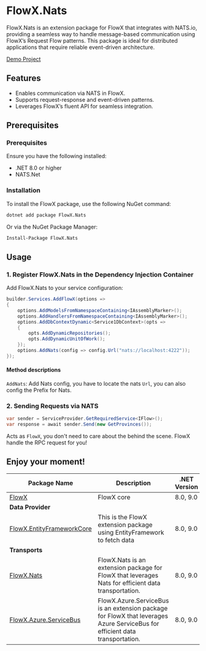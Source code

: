 # FlowX.Nats

FlowX.Nats is an extension package for FlowX that integrates with NATS.io, providing a seamless way to handle
message-based communication using FlowX’s Request Flow patterns. This package is ideal for distributed applications that
require reliable event-driven architecture.

[Demo Project](https://github.com/quyvu01/FlowXDemo)

## Features

- Enables communication via NATS in FlowX.
- Supports request-response and event-driven patterns.
- Leverages FlowX’s fluent API for seamless integration.

## Prerequisites

### Prerequisites

Ensure you have the following installed:

- .NET 8.0 or higher
- NATS.Net

### Installation

To install the FlowX package, use the following NuGet command:

```bash
dotnet add package FlowX.Nats
```

Or via the NuGet Package Manager:

```bash
Install-Package FlowX.Nats
```

## Usage

### 1. Register FlowX.Nats in the Dependency Injection Container

Add FlowX.Nats to your service configuration:

```csharp
builder.Services.AddFlowX(options =>
{
    options.AddModelsFromNamespaceContaining<IAssemblyMarker>();
    options.AddHandlersFromNamespaceContaining<IAssemblyMarker>();
    options.AddDbContextDynamic<Service1DbContext>(opts =>
    {
        opts.AddDynamicRepositories();
        opts.AddDynamicUnitOfWork();
    });
    options.AddNats(config => config.Url("nats://localhost:4222"));
});
```

#### Method descriptions

`AddNats`: Add Nats config, you have to locate the nats `Url`, you can also config the Prefix for Nats.

### 2. Sending Requests via NATS

```csharp
var sender = ServiceProvider.GetRequiredService<IFlow>();
var response = await sender.Send(new GetProvinces());
```

Acts as `FlowX`, you don't need to care about the behind the scene. FlowX handle the RPC request for you!

Enjoy your moment!
---

| Package Name                                                 | Description                                                                                                                 | .NET Version | Document                                                                                     |
|--------------------------------------------------------------|-----------------------------------------------------------------------------------------------------------------------------|--------------|----------------------------------------------------------------------------------------------|
| [FlowX][FlowX.nuget]                                         | FlowX core                                                                                                                  | 8.0, 9.0     | [ReadMe](https://github.com/quyvu01/FlowX/blob/main/README.md)                               |
| **Data Provider**                                            |                                                                                                                             |
| [FlowX.EntityFrameworkCore][FlowX.EntityFrameworkCore.nuget] | This is the FlowX extension package using EntityFramework to fetch data                                                     | 8.0, 9.0     | [ReadMe](https://github.com/quyvu01/FlowX/blob/main/src/FlowX.EntityFrameworkCore/README.md) |
| **Transports**                                               |                                                                                                                             |
| [FlowX.Nats][FlowX.Nats.nuget]                               | FlowX.Nats is an extension package for FlowX that leverages Nats for efficient data transportation.                         | 8.0, 9.0     | This Document                                                                                |
| [FlowX.Azure.ServiceBus][FlowX.Azure.ServiceBus.nuget]       | FlowX.Azure.ServiceBus is an extension package for FlowX that leverages Azure ServiceBus for efficient data transportation. | 8.0, 9.0     | [ReadMe](https://github.com/quyvu01/FlowX/blob/main/src/FlowX.Azure.ServiceBus/README.md)    |

[FlowX.nuget]: https://www.nuget.org/packages/FlowX/

[FlowX.EntityFrameworkCore.nuget]: https://www.nuget.org/packages/FlowX.EntityFrameworkCore/

[FlowX.Nats.nuget]: https://www.nuget.org/packages/FlowX.Nats/

[FlowX.Azure.ServiceBus.nuget]: https://www.nuget.org/packages/FlowX.Azure.ServiceBus/